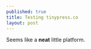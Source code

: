 ```yaml
---
published: true
title: Testing tinypress.co
layout: post
---
```

Seems like a **neat** little platform.